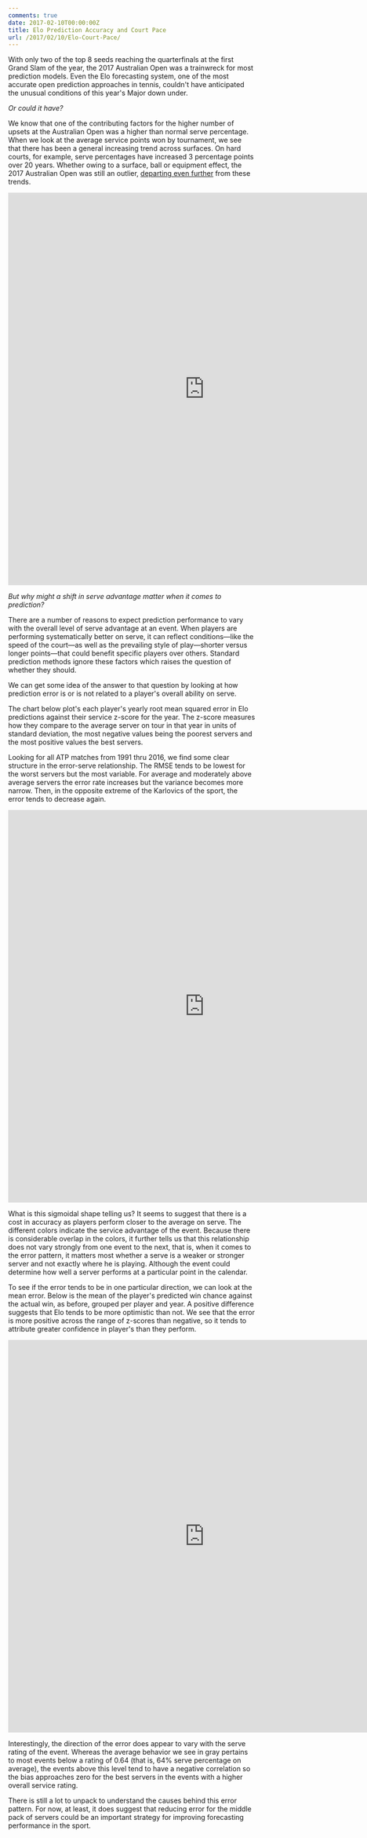 ```yaml
---
comments: true
date: 2017-02-10T00:00:00Z
title: Elo Prediction Accuracy and Court Pace
url: /2017/02/10/Elo-Court-Pace/
---
```


With only two of the top 8 seeds reaching the quarterfinals at the first Grand Slam of the year, the 2017 Australian Open was a trainwreck for most prediction models. Even the Elo forecasting system, one of the most accurate open prediction approaches in tennis, couldn't have anticipated the unusual conditions of this year's Major down under.

_Or could it have?_

We know that one of the contributing factors for the higher number of upsets at the Australian Open was a higher than normal serve percentage. When we look at the average service points won by tournament, we see that there has been a general increasing trend across surfaces. On hard courts, for example, serve percentages have increased 3 percentage points over 20 years. Whether owing to a surface, ball or equipment effect, the 2017 Australian Open was still an outlier, [departing even further](http://www.economist.com/blogs/gametheory/2017/01/pace-play-tennis) from these trends.

<iframe width="800" height="800" frameborder="0" scrolling="no" src="https://plot.ly/~on-the-t/1116.embed"></iframe>

_But why might a shift in serve advantage matter when it comes to prediction?_ 

There are a number of reasons to expect prediction performance to vary with the overall level of serve advantage at an event. When players are performing systematically better on serve, it can reflect conditions&mdash;like the speed of the court&mdash;as well as the prevailing style of play&mdash;shorter versus longer points&mdash;that could benefit specific players over others. Standard prediction methods ignore these factors which raises the question of whether they should. 

We can get some idea of the answer to that question by looking at how prediction error is or is not related to a player's overall ability on serve. 

The chart below plot's each player's yearly root mean squared error in Elo predictions against their service z-score for the year. The z-score measures how they compare to the average server on tour in that year in units of standard deviation, the most negative values being the poorest servers and the most positive values the best servers. 

Looking for all ATP matches from 1991 thru 2016, we find some clear structure in the error-serve relationship. The RMSE tends to be lowest for the worst servers but the most variable. For average and moderately above average servers the error rate increases but the variance becomes more narrow. Then, in the opposite extreme of the Karlovics of the sport, the error tends to decrease again.

<iframe width="800" height="800" frameborder="0" scrolling="no" src="https://plot.ly/~on-the-t/1118.embed"></iframe>


What is this sigmoidal shape telling us? It seems to suggest that there is a cost in accuracy as players perform closer to the average on serve. The different colors indicate the service advantage of the event. Because there is considerable overlap in the colors, it further tells us that this relationship does not vary strongly from one event to the next, that is, when it comes to the error pattern, it matters most whether a serve is a weaker or stronger server and not exactly where he is playing. Although the event could determine how well a server performs at a particular point in the calendar.


To see if the error tends to be in one particular direction, we can look at the mean error. Below is the mean of the player's predicted win chance against the actual win, as before, grouped per player and year. A positive difference suggests that Elo tends to be more optimistic than not. We see that the error is more positive across the range of z-scores than negative, so it tends to attribute greater confidence in player's than they perform.

<iframe width="800" height="800" frameborder="0" scrolling="no" src="https://plot.ly/~on-the-t/1120.embed"></iframe>

Interestingly, the direction of the error does appear to vary with the serve rating of the event. Whereas the average behavior we see in gray pertains to most events below a rating of 0.64 (that is, 64% serve percentage on average), the events above this level tend to have a negative correlation so the bias approaches zero for the best servers in the events with a higher overall service rating.


There is still a lot to unpack to understand the causes behind this error pattern. For now, at least, it does suggest that reducing error for the middle pack of servers could be an important strategy for improving forecasting performance in the sport.

